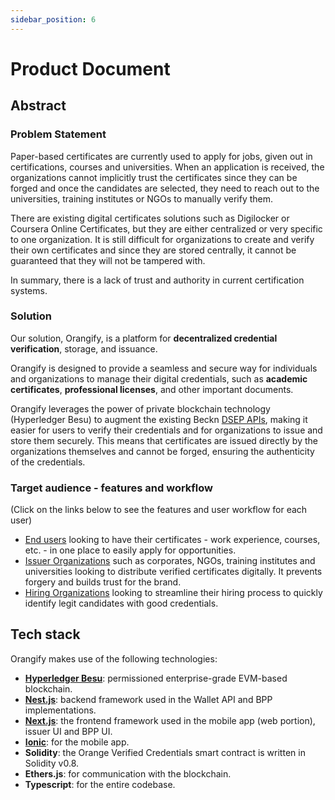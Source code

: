 ```yaml
---
sidebar_position: 6
---
```


# Product Document

## Abstract

### Problem Statement

Paper-based certificates are currently used to apply for jobs, given out in certifications, courses and universities. When an application is received, the organizations cannot implicitly trust the certificates since they can be forged and once the candidates are selected, they need to reach out to the universities, training institutes or NGOs to manually verify them.

There are existing digital certificates solutions such as Digilocker or Coursera Online Certificates, but they are either centralized or very specific to one organization. It is still difficult for organizations to create and verify their own certificates and since they are stored centrally, it cannot be guaranteed that they will not be tampered with.

In summary, there is a lack of trust and authority in current certification systems.

### Solution

Our solution, Orangify, is a platform for **decentralized credential verification**, storage, and issuance.

Orangify is designed to provide a seamless and secure way for individuals and organizations to manage their digital credentials, such as **academic certificates**, **professional licenses**, and other important documents.

Orangify leverages the power of private blockchain technology (Hyperledger Besu) to augment the existing Beckn [DSEP APIs](https://github.com/beckn/DSEP-Specification), making it easier for users to verify their credentials and for organizations to issue and store them securely. This means that certificates are issued directly by the organizations themselves and cannot be forged, ensuring the authenticity of the credentials.

### Target audience - features and workflow

(Click on the links below to see the features and user workflow for each user)

- [End users](for-users.md) looking to have their certificates - work experience, courses, etc. - in one place to easily apply for opportunities.
- [Issuer Organizations](for-issuers.md) such as corporates, NGOs, training institutes and universities looking to distribute verified certificates digitally. It prevents forgery and builds trust for the brand.
- [Hiring Organizations](for-hirers.md) looking to streamline their hiring process to quickly identify legit candidates with good credentials.

## Tech stack

Orangify makes use of the following technologies:

- [**Hyperledger Besu**](https://www.hyperledger.org/use/besu): permissioned enterprise-grade EVM-based blockchain.
- [**Nest.js**](https://nestjs.com/): backend framework used in the Wallet API and BPP implementations.
- [**Next.js**](https://nextjs.org/): the frontend framework used in the mobile app (web portion), issuer UI and BPP UI.
- [**Ionic**](https://ionicframework.com/): for the mobile app.
- **Solidity**: the Orange Verified Credentials smart contract is written in Solidity v0.8.
- **Ethers.js**: for communication with the blockchain.
- **Typescript**: for the entire codebase.
